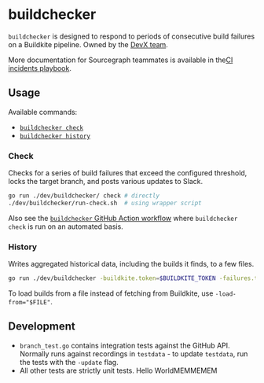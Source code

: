 # buildchecker

`buildchecker` is designed to respond to periods of consecutive build failures on a Buildkite pipeline.
Owned by the [DevX team](https://handbook.sourcegraph.com/departments/product-engineering/engineering/enablement/dev-experience).

More documentation for Sourcegraph teammates is available in the[CI incidents playbook](https://handbook.sourcegraph.com/departments/product-engineering/engineering/process/incidents/playbooks/ci#scenarios).

## Usage

Available commands:

- [`buildchecker check`](#check)
- [`buildchecker history`](#history)

### Check

Checks for a series of build failures that exceed the configured threshold, locks the target branch, and posts various updates to Slack.

```sh
go run ./dev/buildchecker/ check # directly
./dev/buildchecker/run-check.sh  # using wrapper script
```

Also see the [`buildchecker` GitHub Action workflow](../../.github/workflows/buildchecker.yml) where `buildchecker check` is run on an automated basis.

### History

Writes aggregated historical data, including the builds it finds, to a few files.

```sh
go run ./dev/buildchecker -buildkite.token=$BUILDKITE_TOKEN -failures.timeout=999 -created.from="2021-08-01" history
```

To load builds from a file instead of fetching from Buildkite, use `-load-from="$FILE"`.

## Development

- `branch_test.go` contains integration tests against the GitHub API. Normally runs against recordings in `testdata` - to update `testdata`, run the tests with the `-update` flag.
- All other tests are strictly unit tests.
Hello WorldMEMMEMEM
